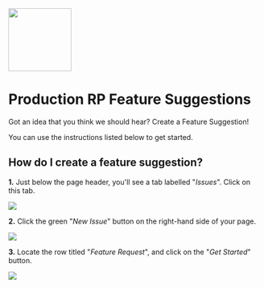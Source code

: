 <img src="https://www.productionrp.net/assets/img/Logo_Mini.png" width="125">

# Production RP Feature Suggestions

Got an idea that you think we should hear? Create a Feature Suggestion!

You can use the instructions listed below to get started.

## How do I create a feature suggestion?

**1.** Just below the page header, you'll see a tab labelled "*Issues*". Click on this tab.

<img src="https://i.imgur.com/A2EsfVH.png">

**2.** Click the green "*New Issue*" button on the right-hand side of your page.

<img src="https://i.imgur.com/7CX4RhR.png">

**3.** Locate the row titled "*Feature Request*", and click on the "*Get Started*" button.

<img src="https://i.imgur.com/J63QTRf.png">
